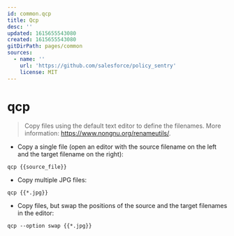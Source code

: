 ```yaml
---
id: common.qcp
title: Qcp
desc: ''
updated: 1615655543080
created: 1615655543080
gitDirPath: pages/common
sources:
  - name: ''
    url: 'https://github.com/salesforce/policy_sentry'
    license: MIT
---
```

# qcp

> Copy files using the default text editor to define the filenames.
> More information: <https://www.nongnu.org/renameutils/>.

- Copy a single file (open an editor with the source filename on the left and the target filename on the right):

`qcp {{source_file}}`

- Copy multiple JPG files:

`qcp {{*.jpg}}`

- Copy files, but swap the positions of the source and the target filenames in the editor:

`qcp --option swap {{*.jpg}}`

